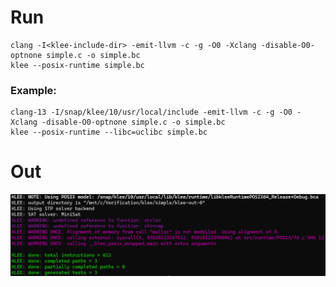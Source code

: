 # Run
```
clang -I<klee-include-dir> -emit-llvm -c -g -O0 -Xclang -disable-O0-optnone simple.c -o simple.bc
klee --posix-runtime simple.bc
```

### Example:
```
clang-13 -I/snap/klee/10/usr/local/include -emit-llvm -c -g -O0 -Xclang -disable-O0-optnone simple.c -o simple.bc
klee --posix-runtime --libc=uclibc simple.bc
```

# Out
![](klee-out.png)